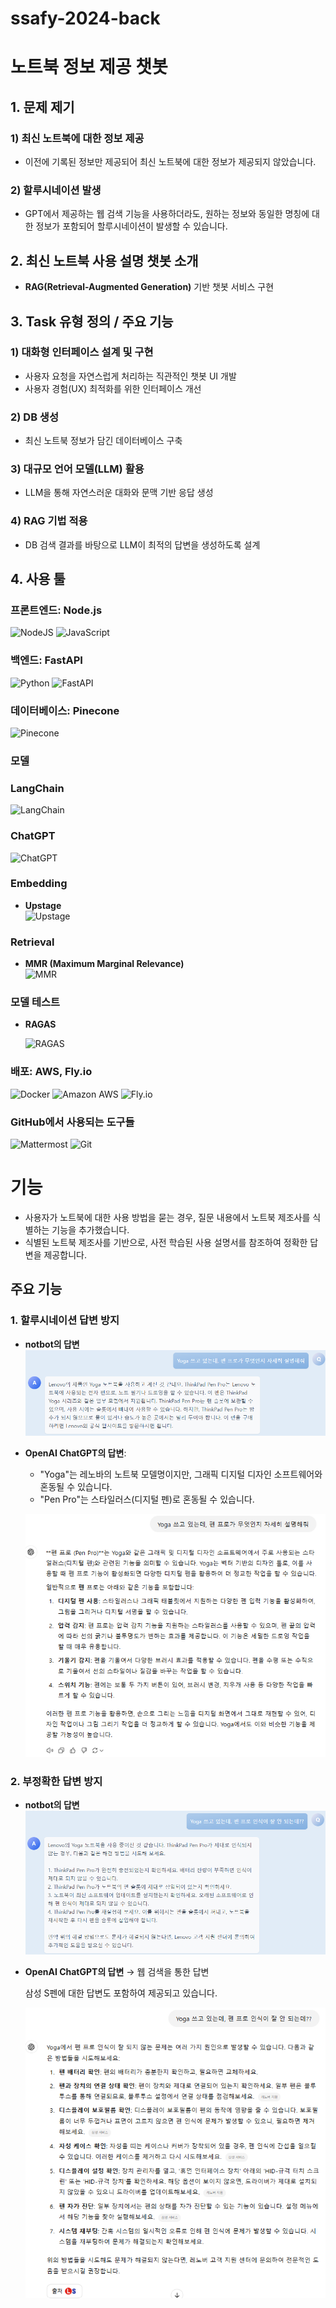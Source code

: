 # ssafy-2024-back
# 노트북 정보 제공 챗봇

## 1. 문제 제기

### 1) 최신 노트북에 대한 정보 제공
- 이전에 기록된 정보만 제공되어 최신 노트북에 대한 정보가 제공되지 않았습니다.

### 2) 할루시네이션 발생
- GPT에서 제공하는 웹 검색 기능을 사용하더라도, 원하는 정보와 동일한 명칭에 대한 정보가 포함되어 할루시네이션이 발생할 수 있습니다.

## 2. 최신 노트북 사용 설명 챗봇 소개
- **RAG(Retrieval-Augmented Generation)** 기반 챗봇 서비스 구현

## 3. Task 유형 정의 / 주요 기능

### 1) 대화형 인터페이스 설계 및 구현
- 사용자 요청을 자연스럽게 처리하는 직관적인 챗봇 UI 개발
- 사용자 경험(UX) 최적화를 위한 인터페이스 개선

### 2) DB 생성
- 최신 노트북 정보가 담긴 데이터베이스 구축

### 3) 대규모 언어 모델(LLM) 활용
- LLM을 통해 자연스러운 대화와 문맥 기반 응답 생성

### 4) RAG 기법 적용
- DB 검색 결과를 바탕으로 LLM이 최적의 답변을 생성하도록 설계

## 4. 사용 툴

### 프론트엔드: Node.js
![NodeJS](https://img.shields.io/badge/node.js-6DA55F?style=for-the-badge&logo=node.js&logoColor=white)
![JavaScript](https://img.shields.io/badge/javascript-%23323330.svg?style=for-the-badge&logo=javascript&logoColor=%23F7DF1E)

### 백엔드: FastAPI
![Python](https://img.shields.io/badge/python-3670A0?style=for-the-badge&logo=python&logoColor=ffdd54)
![FastAPI](https://img.shields.io/badge/FastAPI-005571?style=for-the-badge&logo=fastapi)

### 데이터베이스: Pinecone
![Pinecone](https://img.shields.io/badge/Pinecone-black?style=for-the-badge&logo=pinecone&logoColor=339933)

### 모델

### **LangChain**
![LangChain](https://img.shields.io/badge/LangChain-%23F5A623.svg?style=for-the-badge&logo=svg&logoColor=white)

### **ChatGPT**
![ChatGPT](https://img.shields.io/badge/chatGPT-74aa9c?style=for-the-badge&logo=openai&logoColor=white)

### **Embedding**
- **Upstage**  
  ![Upstage](https://img.shields.io/badge/Upstage-%23805CFB.svg?style=for-the-badge&logo=data:image/png;base64,...)

### **Retrieval**
- **MMR (Maximum Marginal Relevance)**  
  ![MMR](https://img.shields.io/badge/MMR-%23007BFF.svg?style=for-the-badge&logo=MMR&logoColor=white)

### 모델 테스트
- **RAGAS**

  ![RAGAS](https://img.shields.io/badge/RAGAS-%23F9C23C.svg?style=for-the-badge&logo=RAGAS&logoColor=white)


### 배포: AWS, Fly.io
![Docker](https://img.shields.io/badge/Docker-2496ED?style=for-the-badge&logo=docker&logoColor=white)
![Amazon AWS](https://img.shields.io/badge/Amazon_AWS-FF9900?style=for-the-badge&logo=amazonaws&logoColor=white)
![Fly.io](https://img.shields.io/badge/Fly.io-24175B?style=for-the-badge&logo=flydotio&logoColor=white)

### GitHub에서 사용되는 도구들
![Mattermost](https://img.shields.io/badge/Mattermost-0058CC?style=for-the-badge&logo=Mattermost&logoColor=white)
![Git](https://img.shields.io/badge/git-%23F05033.svg?style=for-the-badge&logo=git&logoColor=white)


# 기능

- 사용자가 노트북에 대한 사용 방법을 묻는 경우, 질문 내용에서 노트북 제조사를 식별하는 기능을 추가했습니다.
- 식별된 노트북 제조사를 기반으로, 사전 학습된 사용 설명서를 참조하여 정확한 답변을 제공합니다.

## 주요 기능

### 1. 할루시네이션 답변 방지

- **notbot의 답변**
    ![image.png](images/notbot_1.png)

- **OpenAI ChatGPT의 답변**:
  - "Yoga"는 레노바의 노트북 모델명이지만, 그래픽 디지털 디자인 소프트웨어와 혼동될 수 있습니다.
  - "Pen Pro"는 스타일러스(디지털 펜)로 혼동될 수 있습니다.
  
  ![image.png](images/gpt_1.png)

### 2. 부정확한 답변 방지

- **notbot의 답변**
    ![image.png](images/notbot_2.png)

- **OpenAI ChatGPT의 답변** → 웹 검색을 통한 답변
  
  삼성 S펜에 대한 답변도 포함하여 제공되고 있습니다.

    ![image.png](images/gpt_2.png)
